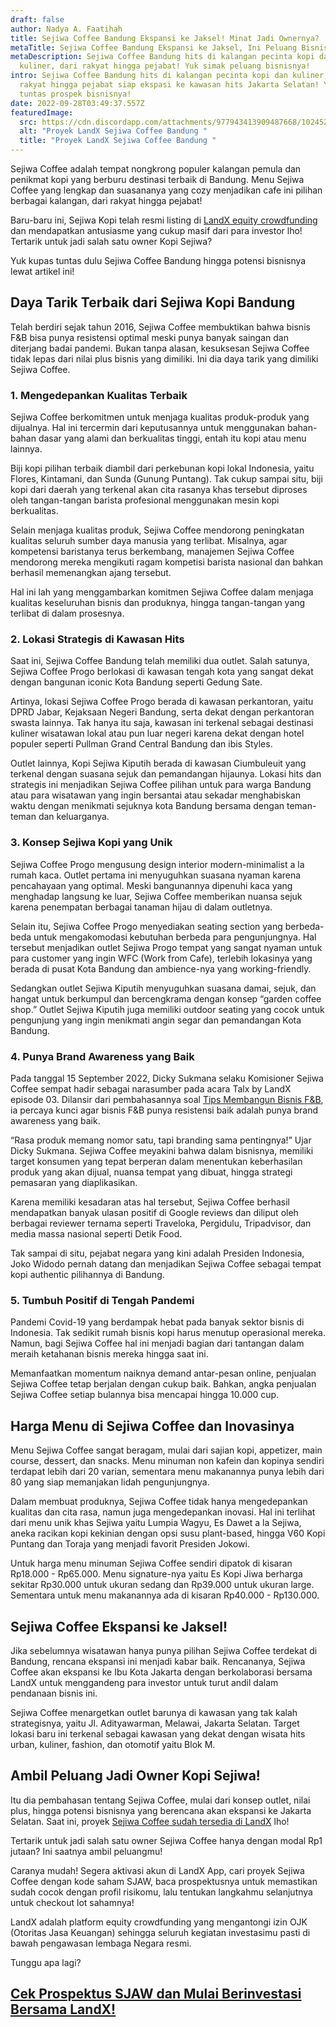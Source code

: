 ```yaml
---
draft: false
author: Nadya A. Faatihah
title: Sejiwa Coffee Bandung Ekspansi ke Jaksel! Minat Jadi Ownernya?
metaTitle: Sejiwa Coffee Bandung Ekspansi ke Jaksel, Ini Peluang Bisnisnya!
metaDescription: Sejiwa Coffee Bandung hits di kalangan pecinta kopi dan
  kuliner, dari rakyat hingga pejabat! Yuk simak peluang bisnisnya!
intro: Sejiwa Coffee Bandung hits di kalangan pecinta kopi dan kuliner, dari
  rakyat hingga pejabat siap ekspasi ke kawasan hits Jakarta Selatan! Yuk kupas
  tuntas prospek bisnisnya!
date: 2022-09-28T03:49:37.557Z
featuredImage:
  src: https://cdn.discordapp.com/attachments/977943413909487668/1024528953190404127/unknown.png
  alt: "Proyek LandX Sejiwa Coffee Bandung "
  title: "Proyek LandX Sejiwa Coffee Bandung "
---
```

<!--StartFragment-->

Sejiwa Coffee adalah tempat nongkrong populer kalangan pemula dan penikmat kopi yang berburu destinasi terbaik di Bandung. Menu Sejiwa Coffee yang lengkap dan suasananya yang cozy menjadikan cafe ini pilihan berbagai kalangan, dari rakyat hingga pejabat!

Baru-baru ini, Sejiwa Kopi telah resmi listing di [LandX equity crowdfunding](https://app.landx.id/?utm_source=Organic+Page&utm_medium=Content+Blog&utm_campaign=BlogLandX&utm_id=Blog) dan mendapatkan antusiasme yang cukup masif dari para investor lho! Tertarik untuk jadi salah satu owner Kopi Sejiwa?

Yuk kupas tuntas dulu Sejiwa Coffee Bandung hingga potensi bisnisnya lewat artikel ini!

## Daya Tarik Terbaik dari Sejiwa Kopi Bandung

Telah berdiri sejak tahun 2016, Sejiwa Coffee membuktikan bahwa bisnis F&B bisa punya resistensi optimal meski punya banyak saingan dan diterjang badai pandemi. Bukan tanpa alasan, kesuksesan Sejiwa Coffee tidak lepas dari nilai plus bisnis yang dimiliki. Ini dia daya tarik yang dimiliki Sejiwa Coffee.

### 1. Mengedepankan Kualitas Terbaik

Sejiwa Coffee berkomitmen untuk menjaga kualitas produk-produk yang dijualnya. Hal ini tercermin dari keputusannya untuk menggunakan bahan-bahan dasar yang alami dan berkualitas tinggi, entah itu kopi atau menu lainnya.

Biji kopi pilihan terbaik diambil dari perkebunan kopi lokal Indonesia, yaitu Flores, Kintamani, dan Sunda (Gunung Puntang). Tak cukup sampai situ, biji kopi dari daerah yang terkenal akan cita rasanya khas tersebut diproses oleh tangan-tangan barista profesional menggunakan mesin kopi berkualitas.

Selain menjaga kualitas produk, Sejiwa Coffee mendorong peningkatan kualitas seluruh sumber daya manusia yang terlibat. Misalnya, agar kompetensi baristanya terus berkembang, manajemen Sejiwa Coffee mendorong mereka mengikuti ragam kompetisi barista nasional dan bahkan berhasil memenangkan ajang tersebut.

Hal ini lah yang menggambarkan komitmen Sejiwa Coffee dalam menjaga kualitas keseluruhan bisnis dan produknya, hingga tangan-tangan yang terlibat di dalam prosesnya.

### 2. Lokasi Strategis di Kawasan Hits

Saat ini, Sejiwa Coffee Bandung telah memiliki dua outlet. Salah satunya, Sejiwa Coffee Progo berlokasi di kawasan tengah kota yang sangat dekat dengan bangunan iconic Kota Bandung seperti Gedung Sate. 

Artinya, lokasi Sejiwa Coffee Progo berada di kawasan perkantoran, yaitu DPRD Jabar, Kejaksaan Negeri Bandung, serta dekat dengan perkantoran swasta lainnya. Tak hanya itu saja, kawasan ini terkenal sebagai destinasi kuliner wisatawan lokal atau pun luar negeri karena dekat dengan hotel populer seperti Pullman Grand Central Bandung dan ibis Styles.

Outlet lainnya, Kopi Sejiwa Kiputih berada di kawasan Ciumbuleuit yang terkenal dengan suasana sejuk dan pemandangan hijaunya. Lokasi hits dan strategis ini menjadikan Sejiwa Coffee pilihan untuk para warga Bandung atau para wisatawan yang ingin bersantai atau sekadar menghabiskan waktu dengan menikmati sejuknya kota Bandung bersama dengan teman-teman dan keluarganya. 

### 3. Konsep Sejiwa Kopi yang Unik

Sejiwa Coffee Progo mengusung design interior modern-minimalist a la rumah kaca. Outlet pertama ini menyuguhkan suasana nyaman karena pencahayaan yang optimal. Meski bangunannya dipenuhi kaca yang menghadap langsung ke luar, Sejiwa Coffee memberikan nuansa sejuk karena penempatan berbagai tanaman hijau di dalam outletnya.

Selain itu, Sejiwa Coffee Progo menyediakan seating section yang berbeda-beda untuk mengakomodasi kebutuhan berbeda para pengunjungnya. Hal tersebut menjadikan outlet Sejiwa Progo tempat yang sangat nyaman untuk para customer yang ingin WFC (Work from Cafe), terlebih lokasinya yang berada di pusat Kota Bandung dan ambience-nya yang working-friendly. 

Sedangkan outlet Sejiwa Kiputih menyuguhkan suasana damai, sejuk, dan hangat untuk berkumpul dan bercengkrama dengan konsep “garden coffee shop.” Outlet Sejiwa Kiputih juga memiliki outdoor seating yang cocok untuk pengunjung yang ingin menikmati angin segar dan pemandangan Kota Bandung.

### 4. Punya Brand Awareness yang Baik

Pada tanggal 15 September 2022, Dicky Sukmana selaku Komisioner Sejiwa Coffee sempat hadir sebagai narasumber pada acara Talx by LandX episode 03. Dilansir dari pembahasannya soal [Tips Membangun Bisnis F&B](https://landx.id/blog/tips-sukses-membangun-bisnis-fnb-bagi-pemula-ala-sejiwa-coffee/), ia percaya kunci agar bisnis F&B punya resistensi baik adalah punya brand awareness yang baik.

“Rasa produk memang nomor satu, tapi branding sama pentingnya!” Ujar Dicky Sukmana. Sejiwa Coffee meyakini bahwa dalam bisnisnya, memiliki target konsumen yang tepat berperan dalam menentukan keberhasilan produk yang akan dijual, nuansa tempat yang dibuat, hingga strategi pemasaran yang diaplikasikan.

Karena memiliki kesadaran atas hal tersebut, Sejiwa Coffee berhasil mendapatkan banyak ulasan positif di Google reviews dan diliput oleh berbagai reviewer ternama seperti Traveloka, Pergidulu, Tripadvisor, dan media massa nasional seperti Detik Food.

Tak sampai di situ, pejabat negara yang kini adalah Presiden Indonesia, Joko Widodo pernah datang dan menjadikan Sejiwa Coffee sebagai tempat kopi authentic pilihannya di Bandung.

### 5. Tumbuh Positif di Tengah Pandemi

Pandemi Covid-19 yang berdampak hebat pada banyak sektor bisnis di Indonesia. Tak sedikit rumah bisnis kopi harus menutup operasional mereka. Namun, bagi Sejiwa Coffee hal ini menjadi bagian dari tantangan dalam meraih ketahanan bisnis mereka hingga saat ini. 

Memanfaatkan momentum naiknya demand antar-pesan online, penjualan Sejiwa Coffee tetap berjalan dengan cukup baik. Bahkan, angka penjualan Sejiwa Coffee setiap bulannya bisa mencapai hingga 10.000 cup.

## Harga Menu di Sejiwa Coffee dan Inovasinya

Menu Sejiwa Coffee sangat beragam, mulai dari sajian kopi, appetizer, main course, dessert, dan snacks. Menu minuman non kafein dan kopinya sendiri terdapat lebih dari 20 varian, sementara menu makanannya punya lebih dari 80 yang siap memanjakan lidah pengunjungnya.

Dalam membuat produknya, Sejiwa Coffee tidak hanya mengedepankan kualitas dan cita rasa, namun juga mengedepankan inovasi. Hal ini terlihat dari menu unik khas Sejiwa yaitu Lumpia Wagyu, Es Dawet a la Sejiwa, aneka racikan kopi kekinian dengan opsi susu plant-based, hingga V60 Kopi Puntang dan Toraja yang menjadi favorit Presiden Jokowi.

Untuk harga menu minuman Sejiwa Coffee sendiri dipatok di kisaran Rp18.000 - Rp65.000. Menu signature-nya yaitu Es Kopi Jiwa berharga sekitar Rp30.000 untuk ukuran sedang dan Rp39.000 untuk ukuran large. Sementara untuk menu makanannya ada di kisaran Rp40.000 - Rp130.000.

## Sejiwa Coffee Ekspansi ke Jaksel!

Jika sebelumnya wisatawan hanya punya pilihan Sejiwa Coffee terdekat di Bandung, rencana ekspansi ini menjadi kabar baik. Rencananya, Sejiwa Coffee akan ekspansi ke Ibu Kota Jakarta dengan berkolaborasi bersama LandX untuk menggandeng para investor untuk turut andil dalam pendanaan bisnis ini.

Sejiwa Coffee menargetkan outlet barunya di kawasan yang tak kalah strategisnya, yaitu Jl. Adityawarman, Melawai, Jakarta Selatan. Target lokasi baru ini terkenal sebagai kawasan yang dekat dengan wisata hits urban, kuliner, fashion, dan otomotif yaitu Blok M.

## Ambil Peluang Jadi Owner Kopi Sejiwa!

Itu dia pembahasan tentang Sejiwa Coffee, mulai dari konsep outlet, nilai plus, hingga potensi bisnisnya yang berencana akan ekspansi ke Jakarta Selatan. Saat ini, proyek [Sejiwa Coffee sudah tersedia di LandX](https://sejiwa.landx.id/) lho!

Tertarik untuk jadi salah satu owner Sejiwa Coffee hanya dengan modal Rp1 jutaan? Ini saatnya ambil peluangmu!

Caranya mudah! Segera aktivasi akun di LandX App, cari proyek Sejiwa Coffee dengan kode saham SJAW, baca prospektusnya untuk memastikan sudah cocok dengan profil risikomu, lalu tentukan langkahmu selanjutnya untuk checkout lot sahamnya!

LandX adalah platform equity crowdfunding yang mengantongi izin OJK (Otoritas Jasa Keuangan) sehingga seluruh kegiatan investasimu pasti di bawah pengawasan lembaga Negara resmi.

Tunggu apa lagi? 

## [Cek Prospektus SJAW dan Mulai Berinvestasi Bersama LandX!](https://app.landx.id/?utm_source=Organic+Page&utm_medium=Content+Blog&utm_campaign=BlogLandX&utm_id=Blog)

<!--EndFragment-->